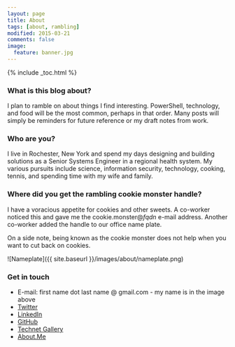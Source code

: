 ```yaml
---
layout: page
title: About
tags: [about, rambling]
modified: 2015-03-21
comments: false
image:
  feature: banner.jpg
---
```

{% include _toc.html %}

### What is this blog about?

 I plan to ramble on about things I find interesting.  PowerShell, technology, and food will be the most common, perhaps in that order.  Many posts will simply be reminders for future reference or my draft notes from work.

### Who are you?

I live in Rochester, New York and spend my days designing and building solutions as a Senior Systems Engineer in a regional health system.  My various pursuits include science, information security, technology, cooking, tennis, and spending time with my wife and family.

### Where did you get the rambling cookie monster handle?

I have a voracious appetite for cookies and other sweets.  A co-worker noticed this and gave me the cookie.monster@*fqdn* e-mail address.  Another co-worker added the handle to our office name plate.

On a side note, being known as the cookie monster does not help when you want to cut back on cookies.

![Nameplate]({{ site.baseurl }}/images/about/nameplate.png)

### Get in touch

* E-mail: first name dot last name @ gmail.com - my name is in the image above
* [Twitter](https://twitter.com/psCookieMonster)
* [LinkedIn](https://www.linkedin.com/in/wframe)
* [GitHub](https://github.com/RamblingCookieMonster)
* [Technet Gallery](https://gallery.technet.microsoft.com/site/search?f%5B0%5D.Type=User&f%5B0%5D.Value=Cookie.Monster)
* [About.Me](https://about.me/ramblingcookiemonster)
